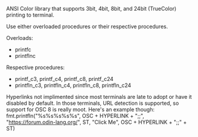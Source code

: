 ANSI Color library that supports 3bit, 4bit, 8bit, and 24bit (TrueColor) printing to terminal.

Use either overloaded procedures or their respective procedures.

 Overloads:
* printfc
* printflnc

Respective procedures:
* printf_c3, printf_c4, printf_c8, printf_c24
* printfln_c3, printfln_c4, printfln_c8, printfln_c24

Hyperlinks not implimented since most terminals are late to adopt
or have it disabled by default. In those terminals, URL detection is supported,
so support for OSC 8 is really moot. Here's an example though:
fmt.printfln("%s%s%s%s%s", OSC + HYPERLINK + ";;", "https://forum.odin-lang.org/", ST, "Click Me", OSC + HYPERLINK + ";;" + ST)
